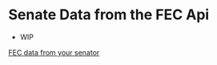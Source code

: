 # Senate Data from the FEC Api

* WIP

[FEC data from your senator](https://prescottfoland.github.io/senateData/)
